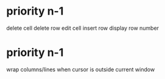 priority n-1
============
delete cell
delete row
edit cell
insert row
display row number

priority n-1
============
wrap columns/lines when cursor is outside current window

